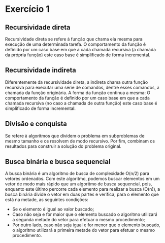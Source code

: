# Exercício 1


## Recursividade direta
Recursividade direta se refere à função que chama ela mesma para execução de uma determinada tarefa. O comportamento da função é definido por um caso base em que a cada chamada recursiva (a chamada da própria função) este caso base é simplificado de forma incremental.


## Recursividade indireta
Diferentemente da recursividade direta, a indireta chama outra função recursiva para executar uma série de comandos, dentre esses comandos, a chamada da função originária. A forma da função continua a mesma: O comportamento da função é definido por um caso base em que a cada chamada recursiva (no caso a chamada de outra função) este caso base é simplificado de forma incremental.


## Divisão e conquista
Se refere à algoritmos que dividem o problema em subproblemas de mesmo tamanho e os resolvem de modo recursivo. Por fim, combinam os resultados para construir a solução do problema original.



## Busca binária e busca sequencial
A busca binária é um algoritmo de busca de complexidade O(n/2) para vetores ordenados. Com este algoritmo, podemos buscar elementos em um vetor de modo mais rápido que um algoritmo de busca sequencial, pois, enquanto este último percorre cada elemento para realizar a busca (O(n)), a busca binária divide o vetor em duas partes e verifica, para o elemento que está na metade, as seguintes condições:

* Se o elemento é igual ao valor buscado;
* Caso não seja e for maior que o elemento buscado o algoritmo utilizará a segunda metade do vetor para efetuar o mesmo procedimento;
* Por outro lado, caso não seja igual e for menor que o elemento buscado, o algoritmo utilizará a primeira metade do vetor para efetuar o mesmo procedimento.
